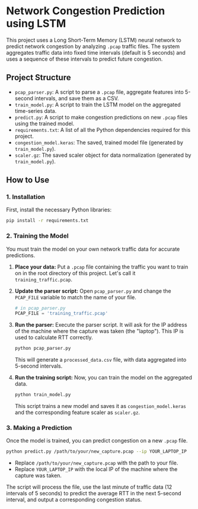 # Network Congestion Prediction using LSTM

This project uses a Long Short-Term Memory (LSTM) neural network to predict network congestion by analyzing `.pcap` traffic files. The system aggregates traffic data into fixed time intervals (default is 5 seconds) and uses a sequence of these intervals to predict future congestion.

## Project Structure

- `pcap_parser.py`: A script to parse a `.pcap` file, aggregate features into 5-second intervals, and save them as a CSV.
- `train_model.py`: A script to train the LSTM model on the aggregated time-series data.
- `predict.py`: A script to make congestion predictions on new `.pcap` files using the trained model.
- `requirements.txt`: A list of all the Python dependencies required for this project.
- `congestion_model.keras`: The saved, trained model file (generated by `train_model.py`).
- `scaler.gz`: The saved scaler object for data normalization (generated by `train_model.py`).

## How to Use

### 1. Installation

First, install the necessary Python libraries:

```bash
pip install -r requirements.txt
```

### 2. Training the Model

You must train the model on your own network traffic data for accurate predictions.

1.  **Place your data:** Put a `.pcap` file containing the traffic you want to train on in the root directory of this project. Let's call it `training_traffic.pcap`.

2.  **Update the parser script:** Open `pcap_parser.py` and change the `PCAP_FILE` variable to match the name of your file.

    ```python
    # in pcap_parser.py
    PCAP_FILE = 'training_traffic.pcap'
    ```

3.  **Run the parser:** Execute the parser script. It will ask for the IP address of the machine where the capture was taken (the "laptop"). This IP is used to calculate RTT correctly.

    ```bash
    python pcap_parser.py
    ```
    This will generate a `processed_data.csv` file, with data aggregated into 5-second intervals.

4.  **Run the training script:** Now, you can train the model on the aggregated data.

    ```bash
    python train_model.py
    ```
    This script trains a new model and saves it as `congestion_model.keras` and the corresponding feature scaler as `scaler.gz`.

### 3. Making a Prediction

Once the model is trained, you can predict congestion on a new `.pcap` file.

```bash
python predict.py /path/to/your/new_capture.pcap --ip YOUR_LAPTOP_IP
```

- Replace `/path/to/your/new_capture.pcap` with the path to your file.
- Replace `YOUR_LAPTOP_IP` with the local IP of the machine where the capture was taken.

The script will process the file, use the last minute of traffic data (12 intervals of 5 seconds) to predict the average RTT in the next 5-second interval, and output a corresponding congestion status.
